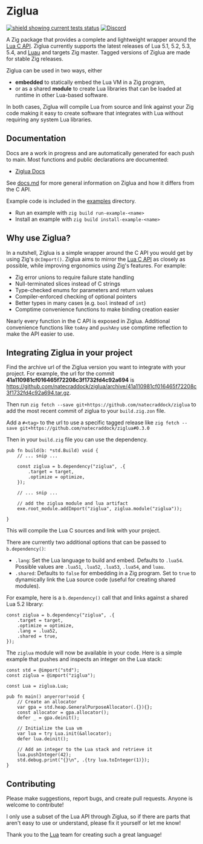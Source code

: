 # Ziglua
[![shield showing current tests status](https://github.com/natecraddock/ziglua/actions/workflows/tests.yml/badge.svg)](https://github.com/natecraddock/ziglua/actions/workflows/tests.yml)
[![Discord](https://img.shields.io/discord/1196908820140671077?style=flat&logo=discord)](https://discord.com/invite/XpZqDFvAtK)

A Zig package that provides a complete and lightweight wrapper around the [Lua C API](https://www.lua.org/manual/5.4/manual.html#4). Ziglua currently supports the latest releases of Lua 5.1, 5.2, 5.3, 5.4, and [Luau](https://luau-lang.org) and targets Zig master. Tagged versions of Ziglua are made for stable Zig releases.

Ziglua can be used in two ways, either
* **embedded** to statically embed the Lua VM in a Zig program,
* or as a shared **module** to create Lua libraries that can be loaded at runtime in other Lua-based software.

In both cases, Ziglua will compile Lua from source and link against your Zig code making it easy to create software that integrates with Lua without requiring any system Lua libraries.

## Documentation
Docs are a work in progress and are automatically generated for each push to main. Most functions and public declarations are documented:
* [Ziglua Docs](https://natecraddock.github.io/ziglua/#ziglua.lib.Lua)

See [docs.md](https://github.com/natecraddock/ziglua/blob/main/docs.md) for more general information on Ziglua and how it differs from the C API.

Example code is included in the [examples](https://github.com/natecraddock/ziglua/tree/main/examples) directory.
* Run an example with `zig build run-example-<name>`
* Install an example with `zig build install-example-<name>`

## Why use Ziglua?
In a nutshell, Ziglua is a simple wrapper around the C API you would get by using Zig's `@cImport()`. Ziglua aims to mirror the [Lua C API](https://www.lua.org/manual/5.4/manual.html#4) as closely as possible, while improving ergonomics using Zig's features. For example:

* Zig error unions to require failure state handling
* Null-terminated slices instead of C strings
* Type-checked enums for parameters and return values
* Compiler-enforced checking of optional pointers
* Better types in many cases (e.g. `bool` instead of `int`)
* Comptime convenience functions to make binding creation easier

Nearly every function in the C API is exposed in Ziglua. Additional convenience functions like `toAny` and `pushAny` use comptime reflection to make the API easier to use.

## Integrating Ziglua in your project

Find the archive url of the Ziglua version you want to integrate with your project. For example, the url for the commit **41a110981cf016465f72208c3f1732fd4c92a694** is https://github.com/natecraddock/ziglua/archive/41a110981cf016465f72208c3f1732fd4c92a694.tar.gz.

Then run `zig fetch --save git+https://github.com/natecraddock/ziglua` to add the most recent commit of ziglua to your `build.zig.zon` file.

Add a `#<tag>` to the url to use a specific tagged release like `zig fetch --save git+https://github.com/natecraddock/ziglua#0.3.0`

Then in your `build.zig` file you can use the dependency.

```zig
pub fn build(b: *std.Build) void {
    // ... snip ...

    const ziglua = b.dependency("ziglua", .{
        .target = target,
        .optimize = optimize,
    });

    // ... snip ...

    // add the ziglua module and lua artifact
    exe.root_module.addImport("ziglua", ziglua.module("ziglua"));

}
```

This will compile the Lua C sources and link with your project.

There are currently two additional options that can be passed to `b.dependency()`:

* `.lang`: Set the Lua language to build and embed. Defaults to `.lua54`. Possible values are `.lua51`, `.lua52`, `.lua53`, `.lua54`, and `luau`.
* `.shared`: Defaults to `false` for embedding in a Zig program. Set to `true` to dynamically link the Lua source code (useful for creating shared modules).

For example, here is a `b.dependency()` call that and links against a shared Lua 5.2 library:

```zig
const ziglua = b.dependency("ziglua", .{
    .target = target,
    .optimize = optimize,
    .lang = .lua52,
    .shared = true,
});
``````

The `ziglua` module will now be available in your code. Here is a simple example that pushes and inspects an integer on the Lua stack:

```zig
const std = @import("std");
const ziglua = @import("ziglua");

const Lua = ziglua.Lua;

pub fn main() anyerror!void {
    // Create an allocator
    var gpa = std.heap.GeneralPurposeAllocator(.{}){};
    const allocator = gpa.allocator();
    defer _ = gpa.deinit();

    // Initialize the Lua vm
    var lua = try Lua.init(&allocator);
    defer lua.deinit();

    // Add an integer to the Lua stack and retrieve it
    lua.pushInteger(42);
    std.debug.print("{}\n", .{try lua.toInteger(1)});
}
```

## Contributing
Please make suggestions, report bugs, and create pull requests. Anyone is welcome to contribute!

I only use a subset of the Lua API through Ziglua, so if there are parts that aren't easy to use or understand, please fix it yourself or let me know!

Thank you to the [Lua](https://lua.org) team for creating such a great language!
